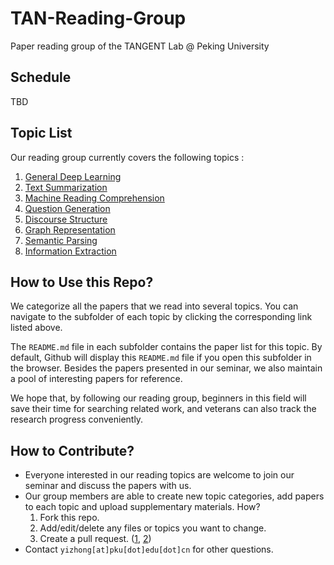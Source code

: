 # TAN-Reading-Group
Paper reading group of the TANGENT Lab @ Peking University

## Schedule

TBD



## Topic List

Our reading group currently covers the following topics :

1. [General Deep Learning](deep-learning)
2. [Text Summarization](summarization)
3. [Machine Reading Comprehension](reading-comprehension)
4. [Question Generation](question-generation)
5. [Discourse Structure](discourse)
6. [Graph Representation](graph-representation)
7. [Semantic Parsing](/semantic-parsing)
8. [Information Extraction](information-extraction)



## How to Use this Repo?

We categorize all the papers that we read into several topics. You can navigate to the subfolder of each topic by clicking the corresponding link listed above. 

The `README.md` file in each subfolder contains the paper list for this topic. By default, Github will display this `README.md` file if you open this subfolder in the browser.  Besides the papers presented in our seminar, we also maintain a pool of interesting papers for reference.

We hope that, by following our reading group, beginners in this field will save their time for searching related work, and veterans can also track the research progress conveniently.



## How to Contribute?

- Everyone interested in our reading topics are welcome to join our seminar and discuss the papers with us.
- Our group members are able to create new topic categories, add papers to each topic and upload supplementary materials. How?
  1. Fork this repo.
  2. Add/edit/delete any files or topics you want to change. 
  3. Create a pull request. ([1](https://help.github.com/articles/creating-a-pull-request-from-a-fork/), [2](https://www.digitalocean.com/community/tutorials/how-to-create-a-pull-request-on-github))
- Contact `yizhong[at]pku[dot]edu[dot]cn` for other questions. 

